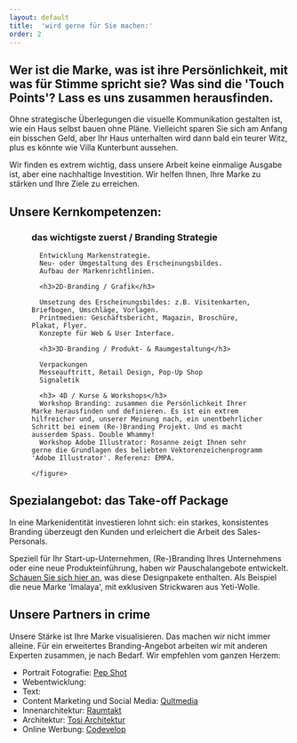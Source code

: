 ```yaml
---
layout: default
title:  'wird gerne für Sie machen:'
order: 2
---
```



## Wer ist die Marke, was ist ihre Persönlichkeit, mit was für Stimme spricht sie? Was sind die 'Touch Points'? Lass es uns zusammen herausfinden.
Ohne strategische Überlegungen die visuelle Kommunikation gestalten ist, wie ein Haus selbst bauen ohne Pläne. Vielleicht sparen Sie sich am Anfang ein bisschen Geld, aber Ihr Haus unterhalten wird dann bald ein teurer Witz, plus es könnte wie Villa Kunterbunt aussehen.

Wir finden es extrem wichtig, dass unsere Arbeit keine einmalige Ausgabe ist, aber eine nachhaltige Investition. Wir helfen Ihnen, Ihre Marke zu stärken und Ihre Ziele zu erreichen.

<aside>

  <h2>Unsere Kernkompetenzen:</h2>
    <figure>
      <h3>das wichtigste zuerst / Branding Strategie</h3>

      Entwicklung Markenstrategie.
      Neu- oder Umgestaltung des Erscheinungsbildes.
      Aufbau der Markenrichtlinien.

      <h3>2D-Branding / Grafik</h3>

      Umsetzung des Erscheinungsbildes: z.B. Visitenkarten, Briefbogen, Umschläge, Vorlagen.
      Printmedien: Geschäftsbericht, Magazin, Broschüre, Plakat, Flyer.
      Konzepte für Web & User Interface.

      <h3>3D-Branding / Produkt- & Raumgestaltung</h3>

      Verpackungen
      Messeauftritt, Retail Design, Pop-Up Shop
      Signaletik

      <h3> 4D / Kurse & Workshops</h3>
      Workshop Branding: zusammen die Persönlichkeit Ihrer Marke herausfinden und definieren. Es ist ein extrem hilfreicher und, unserer Meinung nach, ein unentbehrlicher Schritt bei einem (Re-)Branding Projekt. Und es macht ausserdem Spass. Double Whammy!
      Workshop Adobe Illustrator: Rosanne zeigt Ihnen sehr gerne die Grundlagen des beliebten Vektorenzeichenprogramm 'Adobe Illustrator'. Referenz: EMPA.

    </figure>
</aside>

## Spezialangebot: das Take-off Package
In eine Markenidentität investieren lohnt sich: ein starkes, konsistentes Branding überzeugt den Kunden und erleichert die Arbeit des Sales-Personals.

Speziell für Ihr Start-up-Unternehmen, (Re-)Branding Ihres Unternehmens oder eine neue Produkteinführung, haben wir Pauschalangebote entwickelt. [Schauen Sie sich hier an](/projects/01-imalaya), was diese Designpakete enthalten. Als Beispiel die neue Marke 'Imalaya', mit exklusiven Strickwaren aus Yeti-Wolle.

## Unsere Partners in crime

Unsere Stärke ist Ihre Marke visualisieren. Das machen wir nicht immer alleine. Für ein erweitertes Branding-Angebot arbeiten wir mit anderen Experten zusammen, je nach Bedarf.
Wir empfehlen vom ganzen Herzem:
- Portrait Fotografie: [Pep Shot](https://www.pepshot.ch)
- Webentwicklung:
- Text:
- Content Marketing und Social Media: [Qultmedia](http://qultmedia.ch)
- Innenarchitektur: [Raumtakt](http://raumtakt.ch)
- Architektur: [Tosi Architektur](http://www.tosi-arch.ch)
- Online Werbung: [Codevelop](https://codevelop.io)

